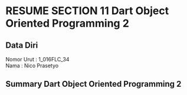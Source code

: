 # RESUME SECTION 11 Dart Object Oriented Programming 2

## Data Diri
Nomor Urut  : 1_016FLC_34 <br>
Nama        : Nico Prasetyo

## Summary Dart Object Oriented Programming 2